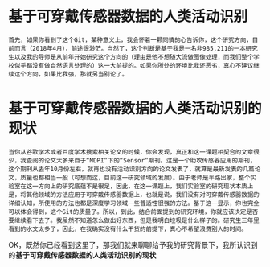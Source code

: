 # 基于可穿戴传感器数据的人类活动识别
    首先，如果你看到了这个Git，某种意义上，我会怀着一颗同情的心告诉你，这个研究方向，目前而言（2018年4月），前途很渺茫。当然了，这个判断是基于我是一名非985,211的一本研究生以及我的导师是从前年开始研究这个方向的（理由是他不想随大流做图像处理，而我们整个学校似乎都没有做自然语言处理的）这一大前提的。如果你所处的环境比我还恶劣，真心不建议继续这个方向，如果比我强，那就另当别论了。
# 基于可穿戴传感器数据的人类活动识别的现状
    当你从谷歌学术或者百度学术搜索相关论文的时候，你会发现，真正和这一课题相契合的文章很少，我查阅的论文大多来自于“MDPI”下的“Sensor”期刊。这是一个助攻传感器应用的期刊，这个期刊从去年10月份左右，就再也没有活动识别方向的论文发表了，就算是最新发表的几篇论文，质量也都相当一般（可想而这，目前这一研究领域的发展）。由于老师是半路出家，整个实验室在这一方向上的研究底蕴不是很足，因此，在这一课题上，我们实验室的研究现状本质上是，将其他领域的方法应用于可穿戴传感器数据上，也就是说，我们没有对可穿戴传感器数据的详细认知，所使用的方法也都是深度学习领域一些普适性很强的方法。基于这一显示，你也完全可以体会得到，这个Git的质量了。所以，到此，结合前面提到的研究环境，你就应该决定是否要继续看下去了。我虽然不知道怎么做出好东西，但是我明白垃圾是什么样子的。研究生三年里看到的水文太多了，因此，在我确实没有什么干货的前提下，真心不希望浪费别人的时间。
OK，既然你已经看到这里了，那我们就来聊聊给予我的研究背景下，我所认识到的**基于可穿戴传感器数据的人类活动识别的现状**
